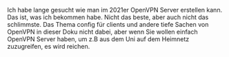 Ich habe lange gesucht wie man im 2021er OpenVPN Server erstellen kann. Das ist, was ich bekommen habe. Nicht das beste, aber auch nicht das schlimmste. Das Thema config für clients und andere tiefe Sachen von OpenVPN in dieser Doku nicht dabei, aber wenn Sie wollen einfach OpenVPN Server haben, um z.B aus dem Uni auf dem Heimnetz zuzugreifen, es wird reichen.

